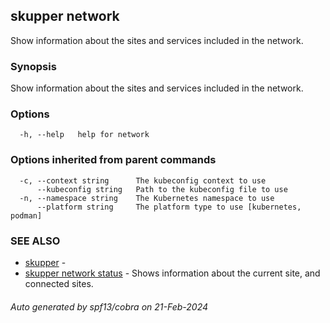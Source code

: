 ## skupper network

Show information about the sites and services included in the network.

### Synopsis

Show information about the sites and services included in the network.

### Options

```
  -h, --help   help for network
```

### Options inherited from parent commands

```
  -c, --context string      The kubeconfig context to use
      --kubeconfig string   Path to the kubeconfig file to use
  -n, --namespace string    The Kubernetes namespace to use
      --platform string     The platform type to use [kubernetes, podman]
```

### SEE ALSO

* [skupper](skupper.md)	 - 
* [skupper network status](skupper_network_status.md)	 - Shows information about the current site, and connected sites.

###### Auto generated by spf13/cobra on 21-Feb-2024
